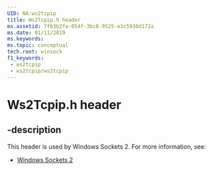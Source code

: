 ```yaml
---
UID: NA:ws2tcpip
title: Ws2Tcpip.h header
ms.assetid: 7f63b2fa-054f-3bc8-9525-e1c5930d172a
ms.date: 01/11/2019
ms.keywords: 
ms.topic: conceptual
tech.root: winsock
f1_keywords:
 - ws2tcpip
 - ws2tcpip/ws2tcpip
---
```


# Ws2Tcpip.h header


## -description

This header is used by Windows Sockets 2. For more information, see:

- [Windows Sockets 2](../_winsock/index.md)

